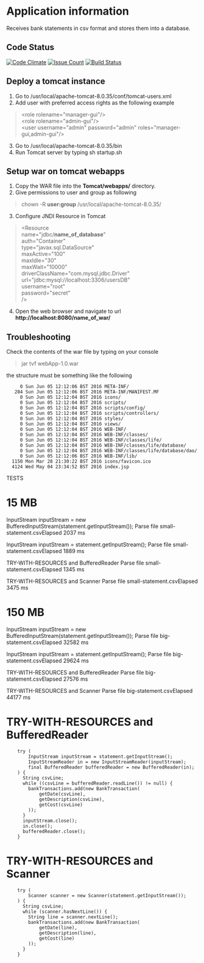 # Application information # 

Receives bank statements in csv format and stores them into a database.

## Code Status ##
[![Code Climate](https://codeclimate.com/github/nosma/LifeInOrder/badges/gpa.svg)](https://codeclimate.com/github/nosma/LifeInOrder)
[![Issue Count](https://codeclimate.com/github/nosma/LifeInOrder/badges/issue_count.svg)](https://codeclimate.com/github/nosma/LifeInOrder)
[![Build Status](https://travis-ci.org/nosma/LifeInOrder.svg?branch=Addition_of_Code_Climate)](https://travis-ci.org/nosma/LifeInOrder)

## Deploy a tomcat instance ##

1. Go to /usr/local/apache-tomcat-8.0.35/conf/tomcat-users.xml
2. Add user with preferred access rights as the following example
> \<role rolename="manager-gui"/\>  
> \<role rolename="admin-gui"/\>  
> \<user username="admin" password="admin" roles="manager-gui,admin-gui"/\>  

3. Go to /usr/local/apache-tomcat-8.0.35/bin
4. Run Tomcat server by typing sh startup.sh

## Setup war on tomcat webapps ##  

1. Copy the WAR file into the **Tomcat/webapps/** directory.  
2. Give permissions to user and group as following  
>  chown -R **user:group** /usr/local/apache-tomcat-8.0.35/  
3. Configure JNDI Resource in Tomcat  
> \<Resource  
>   name="jdbc/**name_of_database**"  
>   auth="Container"  
>   type="javax.sql.DataSource"  
>   maxActive="100"  
>   maxIdle="30"  
>   maxWait="10000"  
>   driverClassName="com.mysql.jdbc.Driver"  
>   url="jdbc:mysql://localhost:3306/usersDB"  
>   username="root"  
>   password="secret"  
>   />  
4. Open the web browser and navigate to url **http://localhost:8080/name_of_war/** 

## Troubleshooting ##

Check the contents of the war file by typing on your console
> jar tvf webApp-1.0.war

the structure must be something like the following
```
     0 Sun Jun 05 12:12:06 BST 2016 META-INF/
   284 Sun Jun 05 12:12:06 BST 2016 META-INF/MANIFEST.MF
     0 Sun Jun 05 12:12:04 BST 2016 icons/
     0 Sun Jun 05 12:12:04 BST 2016 scripts/
     0 Sun Jun 05 12:12:04 BST 2016 scripts/config/
     0 Sun Jun 05 12:12:04 BST 2016 scripts/controllers/
     0 Sun Jun 05 12:12:04 BST 2016 styles/
     0 Sun Jun 05 12:12:04 BST 2016 views/
     0 Sun Jun 05 12:12:04 BST 2016 WEB-INF/
     0 Sun Jun 05 12:12:04 BST 2016 WEB-INF/classes/
     0 Sun Jun 05 12:12:04 BST 2016 WEB-INF/classes/life/
     0 Sun Jun 05 12:12:04 BST 2016 WEB-INF/classes/life/database/
     0 Sun Jun 05 12:12:04 BST 2016 WEB-INF/classes/life/database/dao/
     0 Sun Jun 05 12:12:06 BST 2016 WEB-INF/lib/
  1150 Mon Mar 28 21:30:22 BST 2016 icons/favicon.ico
  4124 Wed May 04 23:34:52 BST 2016 index.jsp
```
TESTS

15 MB
==================

InputStream inputStream = new BufferedInputStream(statement.getInputStream());
Parse file small-statement.csvElapsed 2037 ms

InputStream inputStream = statement.getInputStream();
Parse file small-statement.csvElapsed 1889 ms

TRY-WITH-RESOURCES and BufferedReader
Parse file small-statement.csvElapsed 1345 ms

TRY-WITH-RESOURCES and Scanner
Parse file small-statement.csvElapsed 3475 ms


150 MB
==================
InputStream inputStream = new BufferedInputStream(statement.getInputStream());
Parse file big-statement.csvElapsed 32582 ms

InputStream inputStream = statement.getInputStream();
Parse file big-statement.csvElapsed 29624 ms

TRY-WITH-RESOURCES and BufferedReader
Parse file big-statement.csvElapsed 27576 ms

TRY-WITH-RESOURCES and Scanner
Parse file big-statement.csvElapsed 44177 ms


# TRY-WITH-RESOURCES and BufferedReader #

```
    try (  
        InputStream inputStream = statement.getInputStream();  
        InputStreamReader in = new InputStreamReader(inputStream);  
        final BufferedReader bufferedReader = new BufferedReader(in);  
    ) {  
      String csvLine;  
      while ((csvLine = bufferedReader.readLine()) != null) {  
        bankTransactions.add(new BankTransaction(  
            getDate(csvLine),  
            getDescription(csvLine),  
            getCost(csvLine)  
        ));  
      }  
      inputStream.close();  
      in.close();  
      bufferedReader.close();  
    }  
```

# TRY-WITH-RESOURCES and Scanner #

```
    try (  
        Scanner scanner = new Scanner(statement.getInputStream());  
    ) {  
      String csvLine;  
      while (scanner.hasNextLine()) {  
        String line = scanner.nextLine();  
        bankTransactions.add(new BankTransaction(  
            getDate(line),  
            getDescription(line),  
            getCost(line)  
        ));  
      }  
    }  
```